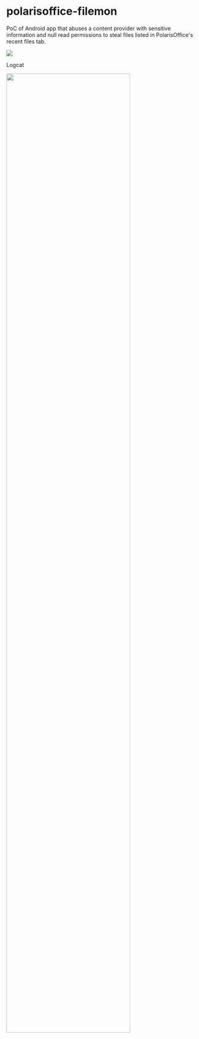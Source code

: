 polarisoffice-filemon
=====================

PoC of Android app that abuses a content provider with sensitive information and null read permissions to steal files
 listed in PolarisOffice's recent files tab.

<img style="float:center;heigh:200px" src="https://raw.github.com/cldrn/polarisoffice-filemon/master/polaris_recent_files.png" />
<p>Logcat</p>
<img style="float:center;width:80%" src="https://raw.github.com/cldrn/polarisoffice-filemon/master/poc_logcat.png" />
